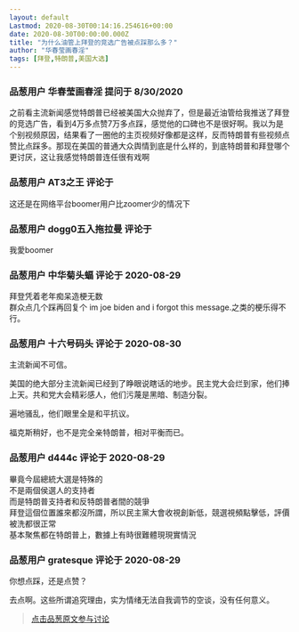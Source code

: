 ```yaml
---
layout: default
Lastmod: 2020-08-30T00:14:16.254616+00:00
date: 2020-08-30T00:00:00.000Z
title: "为什么油管上拜登的竞选广告被点踩那么多？"
author: "华春莹画春淫"
tags: [拜登,特朗普,美国大选]
---
```



### 品葱用户 **华春莹画春淫** 提问于 8/30/2020
    
之前看主流新闻感觉特朗普已经被美国大众抛弃了，但是最近油管给我推送了拜登的竞选广告，看到4万多点赞7万多点踩，感觉他的口碑也不是很好啊。我以为是个别视频原因，结果看了一圈他的主页视频好像都是这样，反而特朗普有些视频点赞比点踩多。那现在美国的普通大众舆情到底是什么样的，到底特朗普和拜登哪个更讨厌，这让我感觉特朗普连任很有戏啊
    
                

### 品葱用户 **AT3之王** 评论于 
        
这还是在网络平台boomer用户比zoomer少的情况下
        
                

### 品葱用户 **dogg0五入拖拉曼** 评论于 
        
我愛boomer
        
                

### 品葱用户 **中华菊头蝠** 评论于 2020-08-29
        
拜登凭着老年痴呆造梗无数  
群众点几个踩再回复个 im joe biden and i forgot this message.之类的梗乐得不行。
        
                

### 品葱用户 **十六号码头** 评论于 2020-08-30
        
主流新闻不可信。  
  
美国的绝大部分主流新闻已经到了睁眼说瞎话的地步。民主党大会烂到家，他们捧上天。共和党大会精彩感人，他们污蔑是黑暗、制造分裂。  
  
遍地骚乱，他们眼里全是和平抗议。  
  
福克斯稍好，也不是完全亲特朗普，相对平衡而已。
        
                

### 品葱用户 **d444c** 评论于 2020-08-29
        
畢竟今屆總統大選是特殊的  
不是兩個侯選人的支持者  
而是特朗普支持者和反特朗普者間的競爭  
拜登這個位置誰來都沒所謂，所以民主黨大會收視創新低，競選視頻點擊低，評價被洗都很正常  
基本聚焦都在特朗普上，數據上有時很難體現現實情況
        
                

### 品葱用户 **gratesque** 评论于 2020-08-29
        
你想点踩，还是点赞？  
  
去点啊。这些所谓追究理由，实为情绪无法自我调节的空谈，没有任何意义。
        
                





> [点击品葱原文参与讨论](https://pincong.rocks/question/30414)

